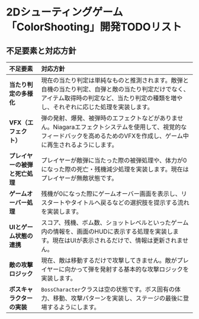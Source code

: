 # 2Dシューティングゲーム「ColorShooting」開発TODOリスト

## 不足要素と対応方針

| 不足要素 | 対応方針 |
| :--- | :--- |
| **当たり判定の多様化** | 現在の当たり判定は単純なものと推測されます。敵弾と自機の当たり判定、自弾と敵の当たり判定だけでなく、アイテム取得時の判定など、当たり判定の種類を増やし、それぞれに応じた処理を実装します。 |
| **VFX（エフェクト）** | 弾の発射、爆発、被弾時のエフェクトなどがありません。Niagaraエフェクトシステムを使用して、視覚的なフィードバックを高めるためのVFXを作成し、ゲーム中に再生されるようにします。 |
| **プレイヤーの被弾と死亡処理** | プレイヤーが敵弾に当たった際の被弾処理や、体力が0になった際の死亡・残機減少処理を実装します。現在はプレイヤーが無敵状態です。 |
| **ゲームオーバー処理** | 残機が0になった際にゲームオーバー画面を表示し、リスタートやタイトルへ戻るなどの選択肢を提示する流れを実装します。 |
| **UIとゲーム状態の連携** | スコア、残機、ボム数、ショットレベルといったゲーム内の情報を、画面のHUDに表示する処理を実装します。現在はUIが表示されるだけで、情報は更新されません。 |
| **敵の攻撃ロジック** | 現在、敵は移動するだけで攻撃してきません。敵がプレイヤーに向かって弾を発射する基本的な攻撃ロジックを実装します。 |
| **ボスキャラクターの実装** | `BossCharacter`クラスは空の状態です。ボス固有の体力、移動、攻撃パターンを実装し、ステージの最後に登場するようにします。 |
